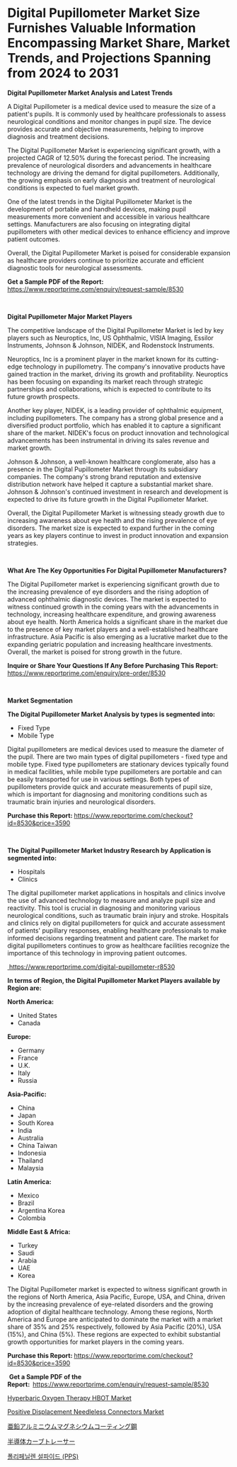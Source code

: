 <p><h1>Digital Pupillometer Market Size Furnishes Valuable Information Encompassing Market Share, Market Trends, and Projections Spanning from 2024 to 2031</h1></p><p><strong>Digital Pupillometer Market Analysis and Latest Trends</strong></p>
<p><p>A Digital Pupillometer is a medical device used to measure the size of a patient's pupils. It is commonly used by healthcare professionals to assess neurological conditions and monitor changes in pupil size. The device provides accurate and objective measurements, helping to improve diagnosis and treatment decisions.</p><p>The Digital Pupillometer Market is experiencing significant growth, with a projected CAGR of 12.50% during the forecast period. The increasing prevalence of neurological disorders and advancements in healthcare technology are driving the demand for digital pupillometers. Additionally, the growing emphasis on early diagnosis and treatment of neurological conditions is expected to fuel market growth.</p><p>One of the latest trends in the Digital Pupillometer Market is the development of portable and handheld devices, making pupil measurements more convenient and accessible in various healthcare settings. Manufacturers are also focusing on integrating digital pupillometers with other medical devices to enhance efficiency and improve patient outcomes.</p><p>Overall, the Digital Pupillometer Market is poised for considerable expansion as healthcare providers continue to prioritize accurate and efficient diagnostic tools for neurological assessments.</p></p>
<p><strong>Get a Sample PDF of the Report:&nbsp;</strong> <a href="https://www.reportprime.com/enquiry/request-sample/8530">https://www.reportprime.com/enquiry/request-sample/8530</a></p>
<p>&nbsp;</p>
<p><strong>Digital Pupillometer Major Market Players</strong></p>
<p><p>The competitive landscape of the Digital Pupillometer Market is led by key players such as Neuroptics, Inc, US Ophthalmic, VISIA Imaging, Essilor Instruments, Johnson & Johnson, NIDEK, and Rodenstock Instruments. </p><p>Neuroptics, Inc is a prominent player in the market known for its cutting-edge technology in pupillometry. The company's innovative products have gained traction in the market, driving its growth and profitability. Neuroptics has been focusing on expanding its market reach through strategic partnerships and collaborations, which is expected to contribute to its future growth prospects.</p><p>Another key player, NIDEK, is a leading provider of ophthalmic equipment, including pupillometers. The company has a strong global presence and a diversified product portfolio, which has enabled it to capture a significant share of the market. NIDEK's focus on product innovation and technological advancements has been instrumental in driving its sales revenue and market growth.</p><p>Johnson & Johnson, a well-known healthcare conglomerate, also has a presence in the Digital Pupillometer Market through its subsidiary companies. The company's strong brand reputation and extensive distribution network have helped it capture a substantial market share. Johnson & Johnson's continued investment in research and development is expected to drive its future growth in the Digital Pupillometer Market.</p><p>Overall, the Digital Pupillometer Market is witnessing steady growth due to increasing awareness about eye health and the rising prevalence of eye disorders. The market size is expected to expand further in the coming years as key players continue to invest in product innovation and expansion strategies.</p></p>
<p>&nbsp;</p>
<p><strong>What Are The Key Opportunities For Digital Pupillometer Manufacturers?</strong></p>
<p><p>The Digital Pupillometer market is experiencing significant growth due to the increasing prevalence of eye disorders and the rising adoption of advanced ophthalmic diagnostic devices. The market is expected to witness continued growth in the coming years with the advancements in technology, increasing healthcare expenditure, and growing awareness about eye health. North America holds a significant share in the market due to the presence of key market players and a well-established healthcare infrastructure. Asia Pacific is also emerging as a lucrative market due to the expanding geriatric population and increasing healthcare investments. Overall, the market is poised for strong growth in the future.</p></p>
<p><strong>Inquire or Share Your Questions If Any Before Purchasing This Report:</strong> <a href="https://www.reportprime.com/enquiry/pre-order/8530">https://www.reportprime.com/enquiry/pre-order/8530</a></p>
<p>&nbsp;</p>
<p><strong>Market Segmentation</strong></p>
<p><strong>The Digital Pupillometer Market Analysis by types is segmented into:</strong></p>
<p><ul><li>Fixed Type</li><li>Mobile Type</li></ul></p>
<p><p>Digital pupillometers are medical devices used to measure the diameter of the pupil. There are two main types of digital pupillometers - fixed type and mobile type. Fixed type pupillometers are stationary devices typically found in medical facilities, while mobile type pupillometers are portable and can be easily transported for use in various settings. Both types of pupillometers provide quick and accurate measurements of pupil size, which is important for diagnosing and monitoring conditions such as traumatic brain injuries and neurological disorders.</p></p>
<p><strong>Purchase this Report:&nbsp;</strong><a href="https://www.reportprime.com/checkout?id=8530&price=3590">https://www.reportprime.com/checkout?id=8530&price=3590</a></p>
<p>&nbsp;</p>
<p><strong>The Digital Pupillometer Market Industry Research by Application is segmented into:</strong></p>
<p><ul><li>Hospitals</li><li>Clinics</li></ul></p>
<p><p>The digital pupillometer market applications in hospitals and clinics involve the use of advanced technology to measure and analyze pupil size and reactivity. This tool is crucial in diagnosing and monitoring various neurological conditions, such as traumatic brain injury and stroke. Hospitals and clinics rely on digital pupillometers for quick and accurate assessment of patients' pupillary responses, enabling healthcare professionals to make informed decisions regarding treatment and patient care. The market for digital pupillometers continues to grow as healthcare facilities recognize the importance of this technology in improving patient outcomes.</p></p>
<p><a href="https://www.reportprime.com/digital-pupillometer-r8530">&nbsp;https://www.reportprime.com/digital-pupillometer-r8530</a></p>
<p><strong>In terms of Region, the Digital Pupillometer Market Players available by Region are:</strong></p>
<p>
    <p> <strong> North America: </strong>
        <ul>
            <li>United States</li>
            <li>Canada</li>
        </ul>
        </p> 
    <p> <strong> Europe: </strong>
        <ul>
            <li>Germany</li>
            <li>France</li>
            <li>U.K.</li>
            <li>Italy</li>
            <li>Russia</li>
        </ul>
        </p> 
    <p> <strong> Asia-Pacific: </strong>
        <ul>
            <li>China</li>
            <li>Japan</li>
            <li>South Korea</li>
            <li>India</li>
            <li>Australia</li>
            <li>China Taiwan</li>
            <li>Indonesia</li>
            <li>Thailand</li>
            <li>Malaysia</li>
        </ul>
        </p> 
    <p> <strong> Latin America: </strong>
        <ul>
            <li>Mexico</li>
            <li>Brazil</li>
            <li>Argentina Korea</li>
            <li>Colombia</li>
        </ul>
        </p> 
    <p> <strong> Middle East & Africa: </strong>
        <ul>
            <li>Turkey</li>
            <li>Saudi</li>
            <li>Arabia</li>
            <li>UAE</li>
            <li>Korea</li>
        </ul>
    </p>
    </p>
<p><p>The Digital Pupillometer market is expected to witness significant growth in the regions of North America, Asia Pacific, Europe, USA, and China, driven by the increasing prevalence of eye-related disorders and the growing adoption of digital healthcare technology. Among these regions, North America and Europe are anticipated to dominate the market with a market share of 35% and 25% respectively, followed by Asia Pacific (20%), USA (15%), and China (5%). These regions are expected to exhibit substantial growth opportunities for market players in the coming years.</p></p>
<p><strong>Purchase this Report: </strong><a href="https://www.reportprime.com/checkout?id=8530&price=3590">https://www.reportprime.com/checkout?id=8530&price=3590</a></p>
<p>&nbsp;<strong>Get a Sample PDF of the Report:&nbsp;&nbsp;</strong><a href="https://www.reportprime.com/enquiry/request-sample/8530">https://www.reportprime.com/enquiry/request-sample/8530</a></p>
<p><strong></strong></p>
<p><p><a href="https://github.com/theanastasiyah/Market-Research-Report-List-1/blob/main/hyperbaric-oxygen-therapy-hbot-market.md">Hyperbaric Oxygen Therapy HBOT Market</a></p><p><a href="https://github.com/khlifeservices/Market-Research-Report-List-1/blob/main/positive-displacement-needleless-connectors-market.md">Positive Displacement Needleless Connectors Market</a></p><p><a href="https://github.com/AhmadMann1950/Market-Research-Report-List-1/blob/main/954477670420.md">亜鉛アルミニウムマグネシウムコーティング鋼</a></p><p><a href="https://github.com/Alenaieme/Market-Research-Report-List-2/blob/main/923966970417.md">半導体カーブトレーサー</a></p><p><a href="https://github.com/vanessagrant665567/Market-Research-Report-List-1/blob/main/147441794254.md">폴리페닐렌 설파이드 (PPS)</a></p></p>